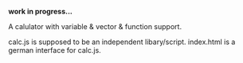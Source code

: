 **work in progress...**

A calulator with variable & vector & function support.

calc.js is supposed to be an independent libary/script.
index.html is a german interface for calc.js.

